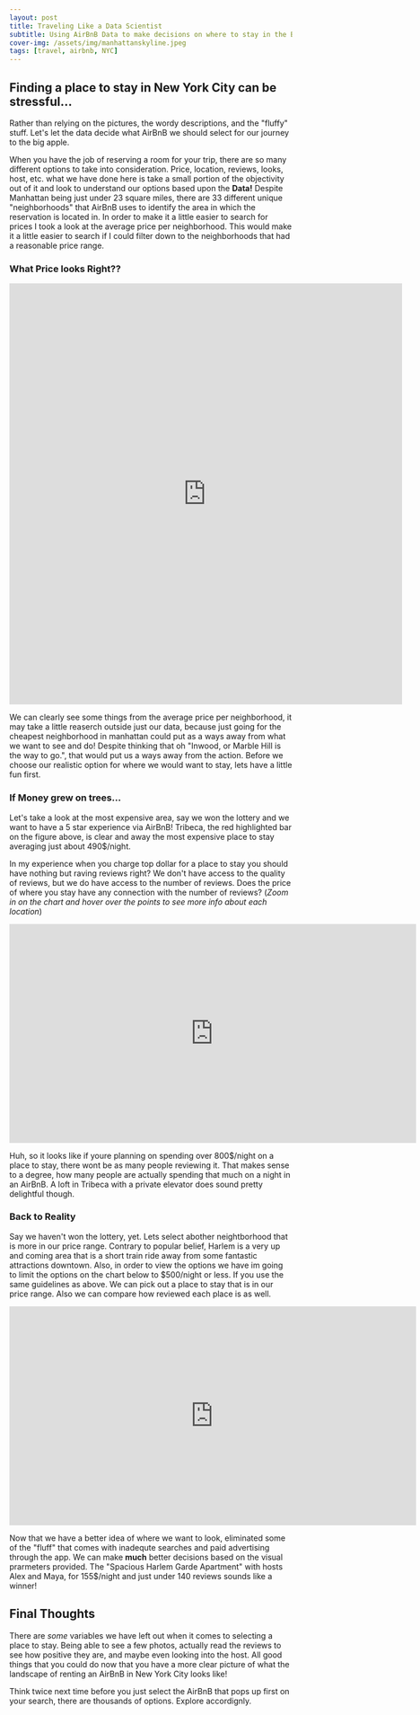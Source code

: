 ```yaml
---
layout: post
title: Traveling Like a Data Scientist
subtitle: Using AirBnB Data to make decisions on where to stay in the Big Apple
cover-img: /assets/img/manhattanskyline.jpeg
tags: [travel, airbnb, NYC]
---
```


## Finding a place to stay in New York City can be stressful...

Rather than relying on the pictures, the wordy descriptions, and the "fluffy" stuff. Let's let the data decide what AirBnB we should select for our journey to the big apple. 

When you have the job of reserving a room for your trip, there are so many different options to take into consideration. Price, location, reviews, looks, host, etc. what we have done here is take a small portion of the objectivity out of it and look to understand our options based upon the **Data!**
Despite Manhattan being just under 23 square miles, there are 33 different unique "neighborhoods" that AirBnB uses to identify the area in which the reservation is located in. In order to make it a little easier to search for prices I took a look at the average price per neighborhood. This would make it a little easier to search if I could filter down to the neighborhoods that had a reasonable price range.

### What Price looks Right??

<iframe style="border-width:0" src="https://charts.sharpdesigndigital.com/trevor-manhattanavg.html" width="700" height="750"> </iframe>

We can clearly see some things from the average price per neighborhood, it may take a little reaserch outside just our data, because just going for the cheapest neighborhood in manhattan could put as a ways away from what we want to see and do! Despite thinking that oh "Inwood, or Marble Hill is the way to go.", that would put us a ways away from the action. Before we choose our realistic option for where we would want to stay, lets have a little fun first. 

### If Money grew on trees...

Let's take a look at the most expensive area, say we won the lottery and we want to have a 5 star experience via AirBnB! Tribeca, the red highlighted bar on the figure above, is clear and away the most expensive place to stay averaging just about 490$/night.

In my experience when you charge top dollar for a place to stay you should have nothing but raving reviews right? We don't have access to the quality of reviews, but we do have access to the number of reviews. Does the price of where you stay have any connection with the number of reviews? (_Zoom in on the chart and hover over the points to see more info about each location_)

<iframe style="border-width:0" src="https://charts.sharpdesigndigital.com/trevor-tribecreviewsprice.html" width="725" height="390"> </iframe>

Huh, so it looks like if youre planning on spending over 800$/night on a place to stay, there wont be as many people reviewing it. That makes sense to a degree, how many people are actually spending that much on a night in an AirBnB. A loft in Tribeca with a private elevator does sound pretty delightful though. 

### Back to Reality

Say we haven't won the lottery, yet. Lets select abother neightborhood that is more in our price range. Contrary to popular belief, Harlem is a very up and coming area that is a short train ride away from some fantastic attractions downtown. Also, in order to view the options we have im going to limit the options on the chart below to $500/night or less. If you use the same guidelines as above. We can pick out a place to stay that is in our price range. Also we can compare how reviewed each place is as well. 

<iframe style="border-width:0" src="https://charts.sharpdesigndigital.com/trevor-harlemreviews.html" width="725" height="390"> </iframe>

Now that we have a better idea of where we want to look, eliminated some of the "fluff" that comes with inadequte searches and paid advertising through the app. We can make **much** better decisions based on the visual prarmeters provided. The "Spacious Harlem Garde Apartment" with hosts Alex and Maya, for 155$/night and just under 140 reviews sounds like a winner! 


## Final Thoughts

There are _some_ variables we have left out when it comes to selecting a place to stay. Being able to see a few photos, actually read the reviews to see how positive they are, and maybe even looking into the host. All good things that you could do now that you have a more clear picture of what the landscape of renting an AirBnB in New York City looks like! 

Think twice next time before you just select the AirBnB that pops up first on your search, there are thousands of options. Explore accordignly. 

